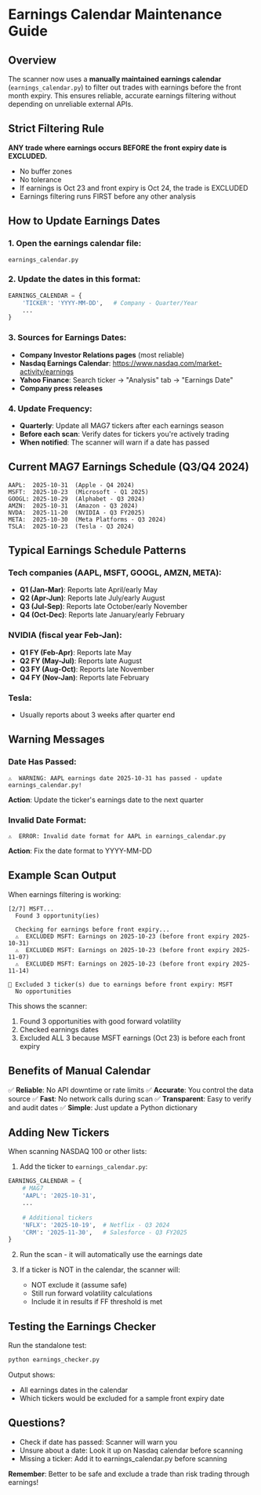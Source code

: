 # Earnings Calendar Maintenance Guide

## Overview
The scanner now uses a **manually maintained earnings calendar** (`earnings_calendar.py`) to filter out trades with earnings before the front month expiry. This ensures reliable, accurate earnings filtering without depending on unreliable external APIs.

## Strict Filtering Rule
**ANY trade where earnings occurs BEFORE the front expiry date is EXCLUDED.**
- No buffer zones
- No tolerance
- If earnings is Oct 23 and front expiry is Oct 24, the trade is EXCLUDED
- Earnings filtering runs FIRST before any other analysis

## How to Update Earnings Dates

### 1. Open the earnings calendar file:
```
earnings_calendar.py
```

### 2. Update the dates in this format:
```python
EARNINGS_CALENDAR = {
    'TICKER': 'YYYY-MM-DD',   # Company - Quarter/Year
    ...
}
```

### 3. Sources for Earnings Dates:
- **Company Investor Relations pages** (most reliable)
- **Nasdaq Earnings Calendar**: https://www.nasdaq.com/market-activity/earnings
- **Yahoo Finance**: Search ticker → "Analysis" tab → "Earnings Date"
- **Company press releases**

### 4. Update Frequency:
- **Quarterly**: Update all MAG7 tickers after each earnings season
- **Before each scan**: Verify dates for tickers you're actively trading
- **When notified**: The scanner will warn if a date has passed

## Current MAG7 Earnings Schedule (Q3/Q4 2024)
```
AAPL:  2025-10-31  (Apple - Q4 2024)
MSFT:  2025-10-23  (Microsoft - Q1 2025)
GOOGL: 2025-10-29  (Alphabet - Q3 2024)
AMZN:  2025-10-31  (Amazon - Q3 2024)
NVDA:  2025-11-20  (NVIDIA - Q3 FY2025)
META:  2025-10-30  (Meta Platforms - Q3 2024)
TSLA:  2025-10-23  (Tesla - Q3 2024)
```

## Typical Earnings Schedule Patterns

### Tech companies (AAPL, MSFT, GOOGL, AMZN, META):
- **Q1 (Jan-Mar)**: Reports late April/early May
- **Q2 (Apr-Jun)**: Reports late July/early August  
- **Q3 (Jul-Sep)**: Reports late October/early November
- **Q4 (Oct-Dec)**: Reports late January/early February

### NVIDIA (fiscal year Feb-Jan):
- **Q1 FY (Feb-Apr)**: Reports late May
- **Q2 FY (May-Jul)**: Reports late August
- **Q3 FY (Aug-Oct)**: Reports late November
- **Q4 FY (Nov-Jan)**: Reports late February

### Tesla:
- Usually reports about 3 weeks after quarter end

## Warning Messages

### Date Has Passed:
```
⚠️  WARNING: AAPL earnings date 2025-10-31 has passed - update earnings_calendar.py!
```
**Action**: Update the ticker's earnings date to the next quarter

### Invalid Date Format:
```
⚠️  ERROR: Invalid date format for AAPL in earnings_calendar.py
```
**Action**: Fix the date format to YYYY-MM-DD

## Example Scan Output

When earnings filtering is working:
```
[2/7] MSFT...
  Found 3 opportunity(ies)

  Checking for earnings before front expiry...
  ⚠️  EXCLUDED MSFT: Earnings on 2025-10-23 (before front expiry 2025-10-31)
  ⚠️  EXCLUDED MSFT: Earnings on 2025-10-23 (before front expiry 2025-11-07)
  ⚠️  EXCLUDED MSFT: Earnings on 2025-10-23 (before front expiry 2025-11-14)

🚫 Excluded 3 ticker(s) due to earnings before front expiry: MSFT
  No opportunities
```

This shows the scanner:
1. Found 3 opportunities with good forward volatility
2. Checked earnings dates
3. Excluded ALL 3 because MSFT earnings (Oct 23) is before each front expiry

## Benefits of Manual Calendar

✅ **Reliable**: No API downtime or rate limits
✅ **Accurate**: You control the data source
✅ **Fast**: No network calls during scan
✅ **Transparent**: Easy to verify and audit dates
✅ **Simple**: Just update a Python dictionary

## Adding New Tickers

When scanning NASDAQ 100 or other lists:

1. Add the ticker to `earnings_calendar.py`:
```python
EARNINGS_CALENDAR = {
    # MAG7
    'AAPL': '2025-10-31',
    ...
    
    # Additional tickers
    'NFLX': '2025-10-19',  # Netflix - Q3 2024
    'CRM': '2025-11-30',   # Salesforce - Q3 FY2025
}
```

2. Run the scan - it will automatically use the earnings date

3. If a ticker is NOT in the calendar, the scanner will:
   - NOT exclude it (assume safe)
   - Still run forward volatility calculations
   - Include it in results if FF threshold is met

## Testing the Earnings Checker

Run the standalone test:
```bash
python earnings_checker.py
```

Output shows:
- All earnings dates in the calendar
- Which tickers would be excluded for a sample front expiry date

## Questions?

- Check if date has passed: Scanner will warn you
- Unsure about a date: Look it up on Nasdaq calendar before scanning
- Missing a ticker: Add it to earnings_calendar.py before scanning

**Remember**: Better to be safe and exclude a trade than risk trading through earnings!
